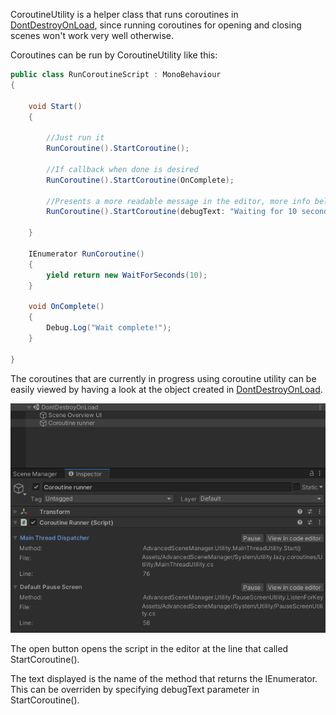 CoroutineUtility is a helper class that runs coroutines in [DontDestroyOnLoad](https://docs.unity3d.com/ScriptReference/Object.DontDestroyOnLoad.html), since running coroutines for opening and closing scenes won't work very well otherwise.

Coroutines can be run by CoroutineUtility like this:
```csharp
public class RunCoroutineScript : MonoBehaviour
{

    void Start()
    {

        //Just run it
        RunCoroutine().StartCoroutine();

        //If callback when done is desired
        RunCoroutine().StartCoroutine(OnComplete);

        //Presents a more readable message in the editor, more info below.
        RunCoroutine().StartCoroutine(debugText: "Waiting for 10 seconds.");

    }

    IEnumerator RunCoroutine()
    {
        yield return new WaitForSeconds(10);
    }

    void OnComplete()
    {
        Debug.Log("Wait complete!");
    }

}

```

The coroutines that are currently in progress using coroutine utility can be easily viewed by having a look at the object created in [DontDestroyOnLoad](https://docs.unity3d.com/ScriptReference/Object.DontDestroyOnLoad.html).

![](image/coroutine-runner.png)

The open button opens the script in the editor at the line that called StartCoroutine().

The text displayed is the name of the method that returns the IEnumerator. This can be overriden by specifying debugText parameter in StartCoroutine().
